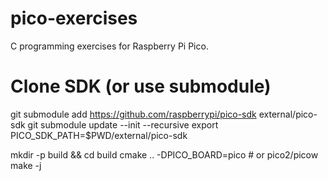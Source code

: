# pico-exercises
C programming exercises for Raspberry Pi Pico.


# Clone SDK (or use submodule)
git submodule add https://github.com/raspberrypi/pico-sdk external/pico-sdk
git submodule update --init --recursive
export PICO_SDK_PATH=$PWD/external/pico-sdk

mkdir -p build && cd build
cmake .. -DPICO_BOARD=pico # or pico2/picow
make -j
